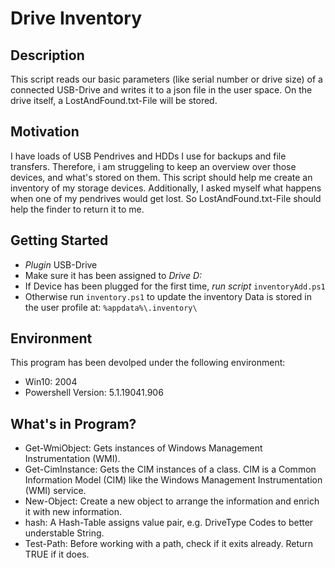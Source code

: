 # Drive Inventory
##  Description
This script reads our basic parameters (like serial number or drive size) of a connected USB-Drive and writes it to a json file in the user space. On the drive itself, a LostAndFound.txt-File will be stored.
## Motivation
I have loads of USB Pendrives and HDDs I use for backups and file transfers. Therefore, i am struggeling to keep an overview over those devices, and what's stored on them. This script should help me create an inventory of my storage devices.
Additionally, I asked myself what happens when one of my pendrives would get lost. So LostAndFound.txt-File should help the finder to return it to me.
## Getting Started
- *Plugin* USB-Drive
- Make sure it has been assigned to *Drive D:*
- If Device has been plugged for the first time, *run script* `inventoryAdd.ps1`
- Otherwise run `inventory.ps1` to update the inventory
Data is stored in the user profile at: `%appdata%\.inventory\`

## Environment
This program has been devolped under the following environment:
- Win10: 2004
- Powershell Version: 5.1.19041.906

##  What's in Program?
- Get-WmiObject: Gets instances of Windows Management Instrumentation (WMI).
- Get-CimInstance: Gets the CIM instances of a class. CIM is a Common Information Model (CIM) like the Windows Management Instrumentation (WMI) service.
- New-Object: Create a new object to arrange the information and enrich it with new information.
- hash: A Hash-Table assigns value pair, e.g. DriveType Codes to better understable String.
- Test-Path: Before working with a path, check if it exits already. Return TRUE if it does.
